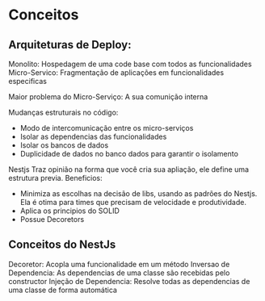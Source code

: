 # Conceitos

## Arquiteturas de Deploy:
Monolito: Hospedagem de uma code base com todos as funcionalidades
Micro-Servico: Fragmentação de aplicações em funcionalidades especificas

Maior problema do Micro-Serviço: A sua comunição interna

Mudanças estruturais no código:
 - Modo de intercomunicação entre os micro-serviços
 - Isolar as dependencias das funcionalidades 
 - Isolar os bancos de dados
 - Duplicidade de dados no banco dados para garantir o isolamento
 
Nestjs Traz opinião na forma que você cria sua apliação, ele define uma estrutura previa.
Beneficios: 
- Minimiza as escolhas na decisão de libs, usando as padrões do Nestjs. Ela é otima para times que precisam de velocidade e produtividade.
- Aplica os principios do SOLID
- Possue Decoretors

## Conceitos do NestJs
Decoretor: Acopla uma funcionalidade em um método
Inversao de Dependencia: As dependencias de uma classe são recebidas pelo constructor
Injeção de Dependencia: Resolve todas as dependencias de uma classe de forma automática